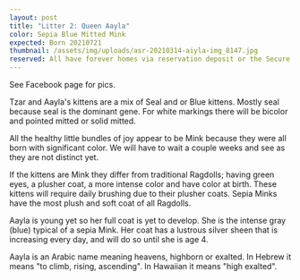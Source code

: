 ```yaml
---
layout: post
title: "Litter 2: Queen Aayla"
color: Sepia Blue Mitted Mink
expected: Born 20210721
thumbnail: /assets/img/uploads/asr-20210314-aiyla-img_8147.jpg
reserved: All have forever homes via reservation deposit or the Secure Waitlist
---
```

See Facebook page for pics. 

Tzar and Aayla's kittens are a mix of Seal and or Blue kittens.  Mostly seal because seal is the dominant gene. For white markings there will be bicolor and pointed mitted or solid mitted. 

All the healthy little bundles of joy appear to be Mink because they were all born with significant color. We will have to wait a couple weeks and see as they are not distinct yet.

 If the kittens are Mink they differ from traditional Ragdolls; having green eyes,  a plusher coat, a more intense color and have color at birth. These kittens will require daily brushing due to their plusher coats. Sepia Minks have the most plush and soft coat of all Ragdolls. 

Aayla is young yet so her full coat is yet to develop. She is the intense gray (blue) typical of a sepia Mink.  Her coat has a lustrous silver sheen that is increasing every day, and will do so until she is age 4. 

Aayla is an Arabic name meaning heavens, highborn or exalted. In Hebrew it means "to climb, rising, ascending". In Hawaiian it means "high exalted".